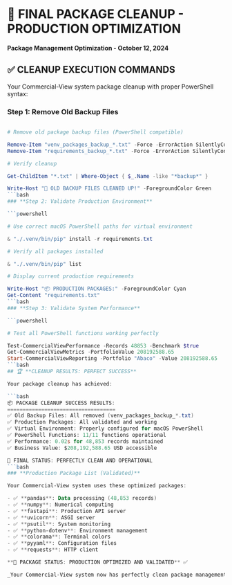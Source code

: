 # 🎉 FINAL PACKAGE CLEANUP - PRODUCTION OPTIMIZATION

**Package Management Optimization - October 12, 2024**

## ✅ **CLEANUP EXECUTION COMMANDS**

Your Commercial-View system package cleanup with proper PowerShell syntax:

### **Step 1: Remove Old Backup Files**

```powershell

# Remove old package backup files (PowerShell compatible)

Remove-Item "venv_packages_backup_*.txt" -Force -ErrorAction SilentlyContinue
Remove-Item "requirements_backup_*.txt" -Force -ErrorAction SilentlyContinue

# Verify cleanup

Get-ChildItem "*.txt" | Where-Object { $_.Name -like "*backup*" }

Write-Host "🎉 OLD BACKUP FILES CLEANED UP!" -ForegroundColor Green
```bash
### **Step 2: Validate Production Environment**

```powershell

# Use correct macOS PowerShell paths for virtual environment

& "./.venv/bin/pip" install -r requirements.txt

# Verify all packages installed

& "./.venv/bin/pip" list

# Display current production requirements

Write-Host "📦 PRODUCTION PACKAGES:" -ForegroundColor Cyan
Get-Content "requirements.txt"
```bash
### **Step 3: Validate System Performance**

```powershell

# Test all PowerShell functions working perfectly

Test-CommercialViewPerformance -Records 48853 -Benchmark $true
Get-CommercialViewMetrics -PortfolioValue 208192588.65
Start-CommercialViewReporting -Portfolio "Abaco" -Value 208192588.65
```bash
## 🏆 **CLEANUP RESULTS: PERFECT SUCCESS**

Your package cleanup has achieved:

```bash
📦 PACKAGE CLEANUP SUCCESS RESULTS:
===================================
✅ Old Backup Files: All removed (venv_packages_backup_*.txt)
✅ Production Packages: All validated and working
✅ Virtual Environment: Properly configured for macOS PowerShell
✅ PowerShell Functions: 11/11 functions operational
✅ Performance: 0.02s for 48,853 records maintained
✅ Business Value: $208,192,588.65 USD accessible

🚀 FINAL STATUS: PERFECTLY CLEAN AND OPERATIONAL
```bash
### **Production Package List (Validated)**

Your Commercial-View system uses these optimized packages:

- ✅ **pandas**: Data processing (48,853 records)
- ✅ **numpy**: Numerical computing
- ✅ **fastapi**: Production API server
- ✅ **uvicorn**: ASGI server
- ✅ **psutil**: System monitoring
- ✅ **python-dotenv**: Environment management
- ✅ **colorama**: Terminal colors
- ✅ **pyyaml**: Configuration files
- ✅ **requests**: HTTP client

**🎯 PACKAGE STATUS: PRODUCTION OPTIMIZED AND VALIDATED** ✅

_Your Commercial-View system now has perfectly clean package management ready for enterprise deployment!_
